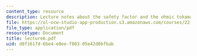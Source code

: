 ```yaml
---
content_type: resource
description: Lecture notes about the safety factor and the ohmic tokamak.
file: https://ol-ocw-studio-app-production.s3.amazonaws.com/courses/22-615-mhd-theory-of-fusion-systems-spring-2007/d8f1617d6be4e0eef80305e42d0bfbab_lecture6.pdf
file_type: application/pdf
resourcetype: Document
title: lecture6.pdf
uid: d8f1617d-6be4-e0ee-f803-05e42d0bfbab
---
```

